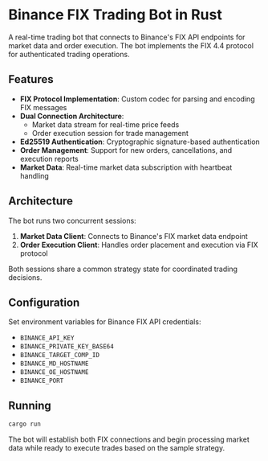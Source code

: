 # Binance FIX Trading Bot in Rust

A real-time trading bot that connects to Binance's FIX API endpoints for market data and order execution. The bot implements the FIX 4.4 protocol for authenticated trading operations.

## Features

- **FIX Protocol Implementation**: Custom codec for parsing and encoding FIX messages
- **Dual Connection Architecture**: 
  - Market data stream for real-time price feeds
  - Order execution session for trade management
- **Ed25519 Authentication**: Cryptographic signature-based authentication
- **Order Management**: Support for new orders, cancellations, and execution reports
- **Market Data**: Real-time market data subscription with heartbeat handling

## Architecture

The bot runs two concurrent sessions:
1. **Market Data Client**: Connects to Binance's FIX market data endpoint
2. **Order Execution Client**: Handles order placement and execution via FIX protocol

Both sessions share a common strategy state for coordinated trading decisions.

## Configuration

Set environment variables for Binance FIX API credentials:
- `BINANCE_API_KEY`
- `BINANCE_PRIVATE_KEY_BASE64`
- `BINANCE_TARGET_COMP_ID`
- `BINANCE_MD_HOSTNAME`
- `BINANCE_OE_HOSTNAME`
- `BINANCE_PORT`

## Running

```bash
cargo run
```

The bot will establish both FIX connections and begin processing market data while ready to execute trades based on the sample strategy.
